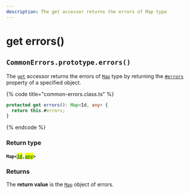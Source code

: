 ```yaml
---
description: The get accessor returns the errors of Map type
---
```


# get errors()

## `CommonErrors.prototype.errors()`

The [`get`](https://developer.mozilla.org/en-US/docs/Web/JavaScript/Reference/Functions/get) accessor returns the errors of [`Map`](https://developer.mozilla.org/en-US/docs/Web/JavaScript/Reference/Global\_Objects/Map) type by returning the [`#errors`](../properties/errors.md) property of a specified object.

{% code title="common-errors.class.ts" %}
```typescript
protected get errors(): Map<Id, any> {
  return this.#errors;
}
```
{% endcode %}

### Return type

#### `Map<`[<mark style="color:green;">`Id`</mark>](../v-generic-type-variables.md#commonerrors-less-than-id-greater-than)`,`[<mark style="color:green;">`any`</mark>](https://www.typescriptlang.org/docs/handbook/basic-types.html#any)`>`

### Returns

The **return value** is the [`Map`](https://developer.mozilla.org/en-US/docs/Web/JavaScript/Reference/Global\_Objects/Map) object of errors.
